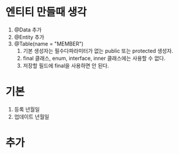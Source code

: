 # 엔티티 만들때 생각

1. @Data 추가
2. @Entity 추가
3. @Table(name = "MEMBER")
   1. 기본 생성자는 필수다파라미터가 없는 public 또는 protected 생성자.
   2. final 클래스, enum, interface, inner 클래스에는 사용할 수 없다.
   3. 저장할 필드에 final을 사용하면 안 된다.







# 기본

1. 등록 년월일
2. 업데이트 년월일





# 추가

